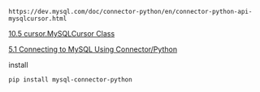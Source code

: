 
	https://dev.mysql.com/doc/connector-python/en/connector-python-api-mysqlcursor.html

[10.5 cursor.MySQLCursor Class](https://dev.mysql.com/doc/connector-python/en/connector-python-api-mysqlcursor.html)

[5.1 Connecting to MySQL Using Connector/Python](https://dev.mysql.com/doc/connector-python/en/connector-python-example-connecting.html)

install
```shell
pip install mysql-connector-python
```
